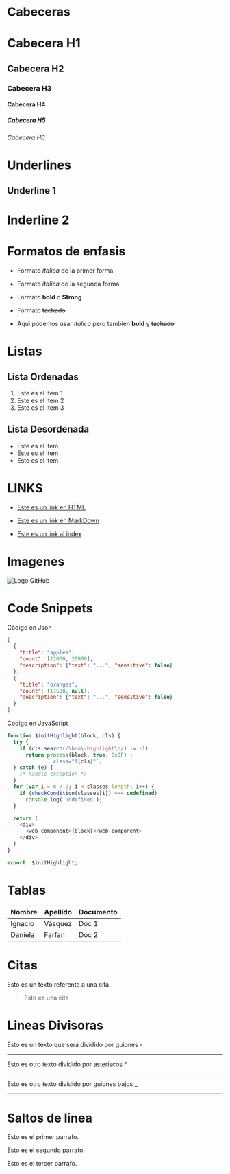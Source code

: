 # Cabeceras
# Cabecera H1
## Cabecera H2
### Cabecera H3
#### Cabecera H4
##### Cabecera H5
###### Cabecera H6

# Underlines
Underline 1
--------------

Inderline 2
============

# Formatos de enfasis
- Formato *italica* de la primer forma

- Formato _italica_ de la  segunda forma

- Formato **bold** o __Strong__

- Formato ~~tachado~~

- Aqui podemos usar *italica* pero tambien **bold** y ~~tachado~~

# Listas
## Lista Ordenadas
1. Este es el Item 1
2. Este es el Item 2
3. Este es el Item 3

## Lista Desordenada
- Este es el item
- Este es el item
- Este es el item

# LINKS
- <a href="https://www.google.com">Este es un link en HTML</a>

- [Este es un link en MarkDown](https://ww.google.com)
- [Este es un link al index](index.html)

# Imagenes

![Logo GitHub](https://github.githubassets.com/images/modules/logos_page/GitHub-Mark.png)

# Code Snippets
Código en Json
```JSON
[
  {
    "title": "apples",
    "count": [12000, 20000],
    "description": {"text": "...", "sensitive": false}
  },
  {
    "title": "oranges",
    "count": [17500, null],
    "description": {"text": "...", "sensitive": false}
  }
]
```

Codigo en JavaScript
```JavaScript
function $initHighlight(block, cls) {
  try {
    if (cls.search(/\bno\-highlight\b/) != -1)
      return process(block, true, 0x0F) +
             ` class="${cls}"`;
  } catch (e) {
    /* handle exception */
  }
  for (var i = 0 / 2; i < classes.length; i++) {
    if (checkCondition(classes[i]) === undefined)
      console.log('undefined');
  }

  return (
    <div>
      <web-component>{block}</web-component>
    </div>
  )
}

export  $initHighlight;
```

# Tablas
| Nombre | Apellido | Documento |
|--------|----------|---------|
| Ignacio | Vásquez | Doc 1 |
| Daniela | Farfan | Doc 2 |

# Citas
Esto es un texto referente a una cita.
> Esto es una cita

# Lineas Divisoras
Esto es un texto que será dividido por guiones -

---
Esto es otro texto dividido por asteriscos *

***
Esto es otro texto dividido por guiones bajos _

___

# Saltos de linea
Esto es el primer parrafo.

Esto es el segundo parrafo.

Esto es el tercer parrafo.